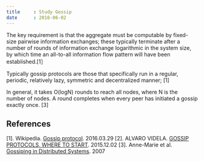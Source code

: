 ```yaml
---
title     : Study Gossip
date      : 2016-06-02
---
```



The key requirement is that the aggregate must be computable by fixed-size pairwise information exchanges; these typically terminate after a number of rounds of information exchange logarithmic in the system size, by which time an all-to-all information flow pattern will have been established.[1］

Typically gossip protocols are those that specifically run in a regular, periodic, relatively lazy, symmetric and decentralized manner; [1]

In general, it takes O(logN) rounds to reach all nodes, where N is the number of nodes. A round completes when every peer has initiated a gossip
exactly once. [3]


## References
[1]. Wikipedia. [Gossip protocol](https://en.wikipedia.org/wiki/Gossip_protocol). 2016.03.29
[2]. ALVARO VIDELA. [GOSSIP PROTOCOLS, WHERE TO START](http://videlalvaro.github.io/2015/12/gossip-protocols.html). 2015.12.02
[3]. Anne-Marie et al. [Gossiping in Distributed Systems](http://www.distributed-systems.net/papers/2007.osr.pdf).  2007

